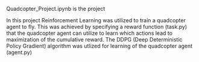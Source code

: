 Quadcopter_Project.ipynb is the project

In this project Reinforcement Learning was utilized to train a quadcopter agent to fly. This was achieved by specifying a reward function (task.py) that the quadcopter agent can utilize to learn which actions lead to maximization of the cumulative reward. The DDPG (Deep Deterministic Policy Gradient) algorithm was utlized for learning of the quadcopter agent (agent.py)
